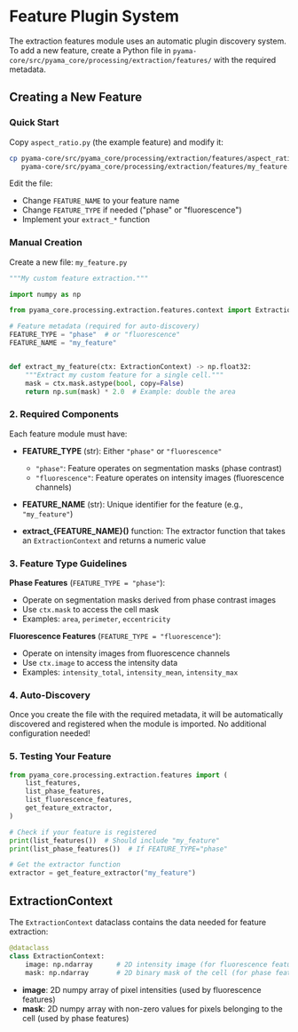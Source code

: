 # Feature Plugin System

The extraction features module uses an automatic plugin discovery system. To add a new feature, create a Python file in `pyama-core/src/pyama_core/processing/extraction/features/` with the required metadata.

## Creating a New Feature

### Quick Start

Copy `aspect_ratio.py` (the example feature) and modify it:

```bash
cp pyama-core/src/pyama_core/processing/extraction/features/aspect_ratio.py \
   pyama-core/src/pyama_core/processing/extraction/features/my_feature.py
```

Edit the file:
- Change `FEATURE_NAME` to your feature name
- Change `FEATURE_TYPE` if needed ("phase" or "fluorescence")
- Implement your `extract_*` function

### Manual Creation

Create a new file: `my_feature.py`

```python
"""My custom feature extraction."""

import numpy as np

from pyama_core.processing.extraction.features.context import ExtractionContext

# Feature metadata (required for auto-discovery)
FEATURE_TYPE = "phase"  # or "fluorescence"
FEATURE_NAME = "my_feature"


def extract_my_feature(ctx: ExtractionContext) -> np.float32:
    """Extract my custom feature for a single cell."""
    mask = ctx.mask.astype(bool, copy=False)
    return np.sum(mask) * 2.0  # Example: double the area
```

### 2. Required Components

Each feature module must have:

- **FEATURE_TYPE** (str): Either `"phase"` or `"fluorescence"`
  - `"phase"`: Feature operates on segmentation masks (phase contrast)
  - `"fluorescence"`: Feature operates on intensity images (fluorescence channels)

- **FEATURE_NAME** (str): Unique identifier for the feature (e.g., `"my_feature"`)

- **extract_{FEATURE_NAME}()** function: The extractor function that takes an `ExtractionContext` and returns a numeric value

### 3. Feature Type Guidelines

**Phase Features** (`FEATURE_TYPE = "phase"`):
- Operate on segmentation masks derived from phase contrast images
- Use `ctx.mask` to access the cell mask
- Examples: `area`, `perimeter`, `eccentricity`

**Fluorescence Features** (`FEATURE_TYPE = "fluorescence"`):
- Operate on intensity images from fluorescence channels
- Use `ctx.image` to access the intensity data
- Examples: `intensity_total`, `intensity_mean`, `intensity_max`

### 4. Auto-Discovery

Once you create the file with the required metadata, it will be automatically discovered and registered when the module is imported. No additional configuration needed!

### 5. Testing Your Feature

```python
from pyama_core.processing.extraction.features import (
    list_features,
    list_phase_features,
    list_fluorescence_features,
    get_feature_extractor,
)

# Check if your feature is registered
print(list_features())  # Should include "my_feature"
print(list_phase_features())  # If FEATURE_TYPE="phase"

# Get the extractor function
extractor = get_feature_extractor("my_feature")
```

## ExtractionContext

The `ExtractionContext` dataclass contains the data needed for feature extraction:

```python
@dataclass
class ExtractionContext:
    image: np.ndarray      # 2D intensity image (for fluorescence features)
    mask: np.ndarray       # 2D binary mask of the cell (for phase features)
```

- **image**: 2D numpy array of pixel intensities (used by fluorescence features)
- **mask**: 2D numpy array with non-zero values for pixels belonging to the cell (used by phase features)

